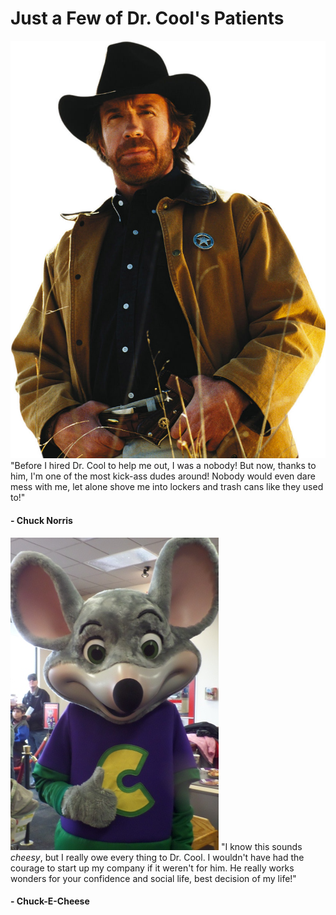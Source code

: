 <!DOCTYPE html>
<html>
  <head>
    <h1> Just a Few of Dr. Cool's Patients</h1>
  </head>
  <body>
  <p><img src="chuckn.jpg"> "Before I hired Dr. Cool to help me out, I was a nobody! But now, thanks to him, I'm one of the most kick-ass dudes around! Nobody would even dare mess with me, let alone shove me into lockers and trash cans like they used to!"
  <h4>- Chuck Norris</h4></p>
  <p><img src="chucke.jpg"> "I know this sounds <i>cheesy</i>, but I really owe every thing to Dr. Cool. I wouldn't have had the courage to start up my company if it weren't for him. He really works wonders for your confidence and social life, best decision of my life!"
  <h4>- Chuck-E-Cheese</h4></p>
  </body>
</html>

